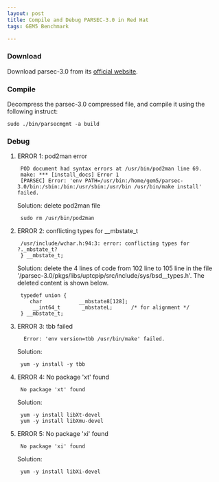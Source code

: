 ```yaml
---
layout: post
title: Compile and Debug PARSEC-3.0 in Red Hat
tags: GEM5 Benchmark 

---
```

### Download

Download parsec-3.0 from its [official website](http://parsec.cs.princeton.edu/download.htm).

### Compile

Decompress the parsec-3.0 compressed file, and compile it using the following instruct:

    sudo ./bin/parsecmgmt -a build
	
### Debug

1. ERROR 1: pod2man error

        POD document had syntax errors at /usr/bin/pod2man line 69.  
        make: *** [install_docs] Error 1   
        [PARSEC] Error: 'env PATH=/usr/bin:/home/gem5/parsec-3.0/bin:/sbin:/bin:/usr/sbin:/usr/bin /usr/bin/make install' failed.   
	
   Solution: delete pod2man file
  
        sudo rm /usr/bin/pod2man
	  
2. ERROR 2: conflicting types for __mbstate_t
    
        /usr/include/wchar.h:94:3: error: conflicting types for ?._mbstate_t?
        } __mbstate_t;
  
   Solution: delete the 4 lines of code from 102 line to 105 line in the file '/parsec-3.0/pkgs/libs/uptcpip/src/include/sys/bsd__types.h'. The deleted content is shown below.

        typedef union {
           char            __mbstate8[128];
            __int64_t       _mbstateL;      /* for alignment */
        } __mbstate_t;   

3. ERROR 3: tbb failed

         Error: 'env version=tbb /usr/bin/make' failed.

   Solution: 

        yum -y install -y tbb
   
4. ERROR 4: No package 'xt' found

        No package 'xt' found

   Solution:
        
        yum -y install libXt-devel
		yum -y install libXmu-devel

5. ERROR 5: No package 'xi' found

        No package 'xi' found

   Solution:
        
        yum -y install libXi-devel
	 
   

     


